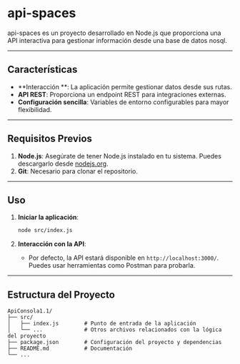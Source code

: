 # api-spaces

api-spaces es un proyecto desarrollado en Node.js que proporciona una API interactiva para gestionar información desde una base de datos nosql. 

---

## Características

- **Interacción **: La aplicación permite gestionar datos desde sus rutas.
- **API REST**: Proporciona un endpoint REST para integraciones externas.
- **Configuración sencilla**: Variables de entorno configurables para mayor flexibilidad.

---

## Requisitos Previos

1. **Node.js**: Asegúrate de tener Node.js instalado en tu sistema. Puedes descargarlo desde [nodejs.org](https://nodejs.org/).
2. **Git**: Necesario para clonar el repositorio.

---


## Uso

1. **Iniciar la aplicación**:
   ```bash
   node src/index.js
   ```

2. **Interacción con la API**:
   - Por defecto, la API estará disponible en `http://localhost:3000/`. Puedes usar herramientas como Postman  para probarla.

---

## Estructura del Proyecto

```
ApiConsola1.1/
├── src/
│   ├── index.js        # Punto de entrada de la aplicación
│   └── ...             # Otros archivos relacionados con la lógica del proyecto
├── package.json        # Configuración del proyecto y dependencias
├── README.md           # Documentación
└── ...
```

